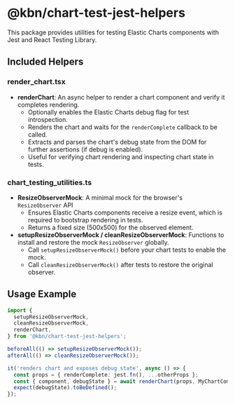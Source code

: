 # @kbn/chart-test-jest-helpers

This package provides utilities for testing Elastic Charts components with Jest and React Testing Library.

## Included Helpers

### render_chart.tsx
- **renderChart**: An async helper to render a chart component and verify it completes rendering.
  - Optionally enables the Elastic Charts debug flag for test introspection.
  - Renders the chart and waits for the `renderComplete` callback to be called.
  - Extracts and parses the chart's debug state from the DOM for further assertions (if debug is enabled).
  - Useful for verifying chart rendering and inspecting chart state in tests.

### chart_testing_utilities.ts
- **ResizeObserverMock**: A minimal mock for the browser's `ResizeObserver` API
  - Ensures Elastic Charts components receive a resize event, which is required to bootstrap rendering in tests.
  - Returns a fixed size (500x500) for the observed element.
- **setupResizeObserverMock / cleanResizeObserverMock**: Functions to install and restore the mock `ResizeObserver` globally.
  - Call `setupResizeObserverMock()` before your chart tests to enable the mock.
  - Call `cleanResizeObserverMock()` after tests to restore the original observer.

## Usage Example

```typescript
import {
  setupResizeObserverMock,
  cleanResizeObserverMock,
  renderChart,
} from '@kbn/chart-test-jest-helpers';

beforeAll(() => setupResizeObserverMock());
afterAll(() => cleanResizeObserverMock());

it('renders chart and exposes debug state', async () => {
  const props = { renderComplete: jest.fn(), ...otherProps };
  const { component, debugState } = await renderChart(props, MyChartComponent, true);
  expect(debugState).toBeDefined();
});
```

